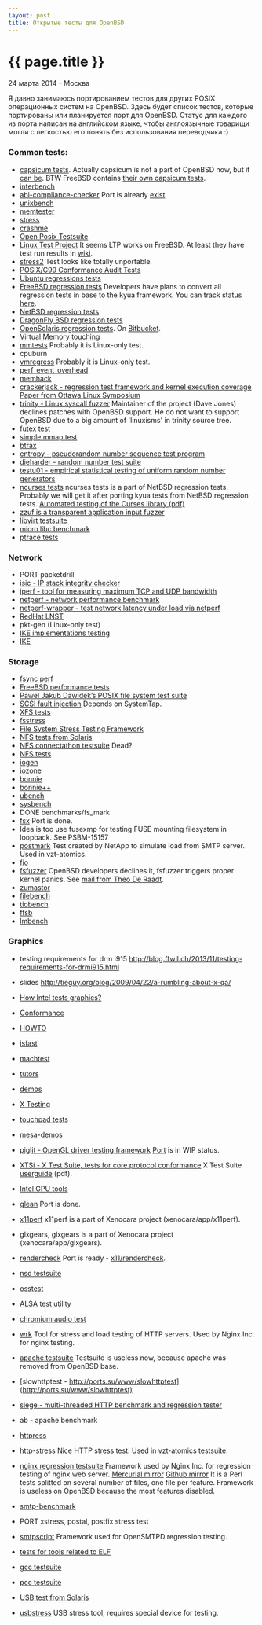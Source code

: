 ```yaml
---
layout: post
title: Открытые тесты для OpenBSD
---
```


{{ page.title }}
================

<p class="meta">24 марта 2014 - Москва</p>

Я давно занимаюсь портированием тестов для других POSIX операционных систем
на OpenBSD. Здесь будет список тестов, которые портированы или планируется порт для OpenBSD.
Статус для каждого из порта написан на английском языке, чтобы англоязычные товарищи могли с легкостью
его понять без использования переводчика :)

### Common tests:
* [capsicum tests](https://github.com/google/capsicum-test). Actually capsicum
is not a part of OpenBSD now, but it [can be](http://www.openbsdfoundation.org/gsoc2014.html#capsicum).
BTW FreeBSD contains [their own capsicum tests](http://svnweb.freebsd.org/base/release/10.0.0/tools/regression/capsicum/).
* [interbench](http://ck.kolivas.org/apps/interbench/)
* [abi-compliance-checker](http://ispras.linuxbase.org/index.php/ABI_compliance_checker/)
Port is already [exist](https://github.com/jasperla/openbsd-wip/tree/master/devel/abi-compliance-checker).
* [unixbench](http://code.google.com/p/byte-unixbench/)
* [memtester](http://ports.su/sysutils/memtester)
* [stress](http://ports.su/sysutils/stress)
* [crashme](http://ports.su/sysutils/crashme)
* [Open Posix Testsuite](http://posixtest.sourceforge.net)
* [Linux Test Project](http://ltp.sourceforge.net)
It seems LTP works on FreeBSD. At least they have test run results in [wiki](https://wiki.freebsd.org/linux-kernel/ltp).
* [stress2](http://people.freebsd.org/~pho/stress/)
Test looks like totally unportable.
* [POSIX/C99 Conformance Audit Tests](http://www.dragonflybsd.org/docs/developer/RegressionTest/)
* [Ubuntu regressions tests](http://bazaar.launchpad.net/~ubuntu-bugcontrol/qa-regression-testing/master/files/head:/)
* [FreeBSD regression tests](http://svnweb.freebsd.org/base/release/10.0.0/tools/regression/)
Developers have plans to convert all regression tests in base to the kyua framework.
You can track status [here](https://wiki.freebsd.org/TestingFreeBSD).
* [NetBSD regression tests](http://cvsweb.netbsd.org/bsdweb.cgi/src/regress/?only_with_tag=MAIN)
* [DragonFly BSD regression tests](http://gitweb.dragonflybsd.org/dragonfly.git/tree/1365b5f1af0c1cc3894d279008de5831984b2990:/test)
* [OpenSolaris regression tests](http://dlc.sun.com/osol/test/downloads/current/). On [Bitbucket](https://bitbucket.org/illumos/illumos-stc).
* [Virtual Memory touching](http://hoytech.com/vmtouch/)
* [mmtests](https://github.com/gormanm/mmtests) Probably it is Linux-only test.
* cpuburn
* [vmregress](http://www.csn.ul.ie/~mel/projects/vmregress/) Probably it is Linux-only test.
* [perf_event_overhead](http://web.eecs.utk.edu/~vweaver1/projects/perf-events/benchmarks/rdtsc_overhead/)
* [memhack](https://01.org/memhack)
* [crackerjack - regression test framework and kernel execution coverage](http://sourceforge.net/projects/crackerjack/)
[Paper from Ottawa Linux Symposium](https://www.kernel.org/doc/ols/2007/ols2007v2-pages-285-296.pdf)
* [trinity - Linux syscall fuzzer](http://codemonkey.org.uk/projects/trinity/)
Maintainer of the project (Dave Jones) declines patches with OpenBSD support. He do not want to support OpenBSD due
to a big amount of 'linuxisms' in trinity source tree.
* [futex test](https://git.kernel.org/cgit/linux/kernel/git/dvhart/futextest.git)
* [simple mmap test](http://people.freebsd.org/~jkim/mmap_test.c)
* [btrax](http://btrax.sourceforge.net)
* [entropy - pseudorandom number sequence test program](http://www.fourmilab.ch/random/)
* [dieharder - random number test suite](http://www.phy.duke.edu/~rgb/General/dieharder.php)
* [testu01 - empirical statistical testing of uniform random number generators](http://www.iro.umontreal.ca/~simardr/testu01/tu01.html)
* [ncurses tests](http://bxr.su/NetBSD/tests/lib/libcurses/)
ncurses tests is a part of NetBSD regression tests. Probably we will
get it after porting kyua tests from NetBSD regression tests.
[Automated testing of the Curses library (pdf)](www.bsdcan.org/2012/schedule/attachments/188_curses-test.pdf)
* [zzuf is a transparent application input fuzzer](http://ports.su/misc/zzuf)
* [libvirt testsuite](http://people.canonical.com/~jamie/libvirt/qatest.tar.bz2)
* [micro libc benchmark](https://github.com/vext01/openbsd-libc-benchmarks)
* [ptrace tests](https://sourceware.org/cgi-bin/cvsweb.cgi/tests/ptrace-tests/tests/?cvsroot=systemtap)

### Network
* PORT packetdrill
* [isic - IP stack integrity checker](http://ports.su/security/isic)
* [iperf - tool for measuring maximum TCP and UDP bandwidth](http://ports.su/net/iperf)
* [netperf - network performance benchmark](http://ports.su/benchmarks/netperf)
* [netperf-wrapper - test network latency under load via netperf](http://ports.su/benchmarks/netperf-wrapper)
* [RedHat LNST](http://lnst-project.org)
* pkt-gen (Linux-only test)
* [IKE implementations testing](http://n.ethz.ch/~ptsankov/fuzzing/index.html)
* [IKE](ftp://ftp.inf.ethz.ch/pub/publications/tech-reports/7xx/747.pdf)

### Storage
* [fsync perf](https://github.com/hostmaster/POC_fsyncperf)
* [FreeBSD performance tests](http://www.freebsd.org/ru/ports/benchmarks.html)
* [Pawel Jakub Dawidek’s POSIX file system test suite](http://people.freebsd.org/~pjd/pjdfstest/)
* [SCSI fault injection](http://sourceforge.net/projects/scsifaultinjtst/) Depends on SystemTap.
* [XFS tests](https://github.com/dmonakhov/xfstests)
* [fsstress](http://ports.su/sysutils/fsstress)
* [File System Stress Testing Framework](http://code.google.com/p/file-system-stress-testing-framework/)
* [NFS tests from Solaris](http://hub.opensolaris.org/bin/view/Community+Group+nfs/tests)
* [NFS connectathon testsuite](http://www.connectathon.org/nfstests.html) Dead?
* [NFS tests](http://linux-nfs.org/wiki/index.php/NFStest)
* [iogen](http://ports.su/sysutils/iogen)
* [iozone](http://ports.su/benchmarks/iozone)
* [bonnie](http://ports.su/benchmarks/bonnie)
* [bonnie++](http://ports.su/benchmarks/bonnie++)
* [ubench](http://ports.su/benchmarks/ubench)
* [sysbench](http://ports.su/benchmarks/sysbench,pgsql)
* DONE benchmarks/fs_mark
* [fsx](http://codemonkey.org.uk/projects/fsx/) Port is done.
* Idea is too use fusexmp for testing FUSE mounting filesystem in loopback. See PSBM-15157
* [postmark](http://fsbench.filesystems.org)
Test created by NetApp to simulate load from SMTP server. Used in vzt-atomics.
* [fio](http://freecode.com/projects/fio)
* [fsfuzzer](https://github.com/sughodke/fsfuzzer)
OpenBSD developers declines it, fsfuzzer triggers proper kernel panics.
See [mail from Theo De Raadt](http://marc.info/?l=openbsd-misc&m=137436713215924&w=2).
* [zumastor](http://code.google.com/p/zumastor/source/browse/trunk/ddsnap/tests/?r=1733)
* [filebench](http://sourceforge.net/apps/mediawiki/filebench/index.php?title=Main_Page)
* [tiobench](http://sourceforge.net/projects/tiobench/)
* [ffsb](http://sourceforge.net/projects/ffsb/)
* [lmbench](http://lmbench.sourceforge.net/)


### Graphics
* testing requirements for drm i915 http://blog.ffwll.ch/2013/11/testing-requirements-for-drmi915.html
* slides http://tieguy.org/blog/2009/04/22/a-rumbling-about-x-qa/
* [How Intel tests graphics?](https://01.org/linuxgraphics/sites/default/files/documentation/gfx_test_xds2008.pdf)
* [Conformance](http://www.mesa3d.org/conform.html)
* [HOWTO](http://dri.freedesktop.org/wiki/TestingAndDebugging/)
* [isfast](http://www.berkelium.com/OpenGL/isfast.html)
* [machtest](http://cumbia.informatik.uni-stuttgart.de/machtest/)
* [tutors](http://user.xmission.com/~nate/tutors.html)
* [demos](http://cs.anu.edu.au/people/Hugh.Fisher/shaders/)
* [X Testing](http://www.freedesktop.org/wiki/Software/XTesting/)
* [touchpad tests](http://git.chromium.org/gitweb/?p=chromiumos/platform/touchpad-tests.git;a=summary)
* [mesa-demos](http://cgit.freedesktop.org/mesa/demos)
* [piglit - OpenGL driver testing framework](http://cgit.freedesktop.org/piglit)
[Port](https://github.com/jasperla/openbsd-wip/tree/master/graphics/piglit) is in WIP status.
* [XTSi - X Test Suite, tests for core protocol conformance](http://cgit.freedesktop.org/xorg/test/xts/)
X Test Suite [userguide](http://freedesktop.org/software/fontconfig/xtest/userguide.pdf) (pdf).
* [Intel GPU tools](http://cgit.freedesktop.org/xorg/app/intel-gpu-tools/)
* [glean](http://glean.sourceforge.net/whatis.html) Port is done.
* [x11perf](http://cgit.freedesktop.org/xorg/app/x11perf/)
x11perf is a part of Xenocara project (xenocara/app/x11perf).
* glxgears, glxgears is a part of Xenocara project (xenocara/app/glxgears).
* [rendercheck](http://cgit.freedesktop.org/xorg/app/rendercheck/)
Port is ready - [x11/rendercheck](http://ports.su/x11/rendercheck).


* [nsd testsuite](https://github.com/miekg/ldns/tree/master/examples/nsd-test)
* [osstest](http://manuals.opensound.com/usersguide/osstest.html)
* [ALSA test utility](http://www.mythtv.org/wiki/Using_ALSA's_speaker-test_utility)
* [chromium audio test](http://git.chromium.org/gitweb/?p=chromiumos/platform/audiotest.git;a=tree)
* [wrk](https://github.com/wg/wrk)
Tool for stress and load testing of HTTP servers. Used by Nginx Inc. for nginx testing.
* [apache testsuite](http://search.cpan.org/dist/Apache-Test/)
Testsuite is useless now, because apache was removed from OpenBSD base. 
* [slowhttptest - http://ports.su/www/slowhttptest](http://ports.su/www/slowhttptest)
* [siege - multi-threaded HTTP benchmark and regression tester](http://ports.su/benchmarks/siege)
* ab - apache benchmark
* [httpress](https://bitbucket.org/yarosla/httpress/wiki/Home)
* [http-stress](https://bitbucket.org/vstakhov/http-stress)
Nice HTTP stress test. Used in vzt-atomics testsuite.
* [nginx regression testsuite](http://hg.nginx.org/nginx/)
Framework used by Nginx Inc. for regression testing of nginx web server.
[Mercurial mirror](http://mdounin.ru/hg/nginx-tests)
[Github mirror](https://github.com/catap/nginx-tests)
It is a Perl tests splitted on several number of files, one file per feature.
Framework is useless on OpenBSD because the most features disabled.
* [smtp-benchmark](http://ports.su/benchmarks/smtp-benchmark)
* PORT xstress, postal, postfix stress test
* [smtpscript](https://github.com/poolpOrg/smtpscript)
Framework used for OpenSMTPD regression testing.
* [tests for tools related to ELF](http://sourceforge.net/p/elftoolchain/wiki/Home/)
* [gcc testsuite](http://gcc.gnu.org/testing/)
* [pcc testsuite](http://pcc.ludd.ltu.se/standards_and_regression_testing/)
* [USB test from Solaris](http://sourceforge.net/projects/openusb/files/)
* [usbstress](http://www.lrr.in.tum.de/Par/arch/usb/download/usbstress/)
USB stress tool, requires special device for testing.
